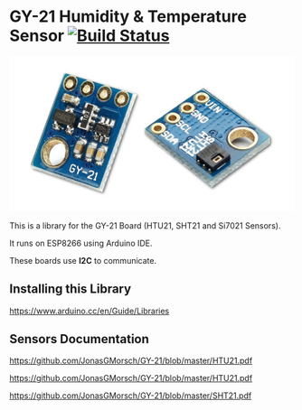 # GY-21 Humidity & Temperature Sensor    [![Build Status](https://travis-ci.org/JonasGMorsch/GY-21.svg?branch=master)](https://travis-ci.org/JonasGMorsch/GY-21)


![sensors_1899-00](https://github.com/JonasGMorsch/GY-21/blob/master/GY-21.jpg)

This is a library for the GY-21 Board (HTU21, SHT21 and Si7021 Sensors).

It runs on ESP8266 using Arduino IDE.

These boards use **I2C** to communicate.

## Installing this Library

https://www.arduino.cc/en/Guide/Libraries

## Sensors Documentation

https://github.com/JonasGMorsch/GY-21/blob/master/HTU21.pdf

https://github.com/JonasGMorsch/GY-21/blob/master/HTU21.pdf

https://github.com/JonasGMorsch/GY-21/blob/master/SHT21.pdf
